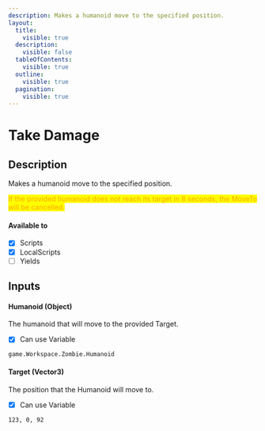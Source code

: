 ```yaml
---
description: Makes a humanoid move to the specified position.
layout:
  title:
    visible: true
  description:
    visible: false
  tableOfContents:
    visible: true
  outline:
    visible: true
  pagination:
    visible: true
---
```


# Take Damage

## Description

Makes a humanoid move to the specified position.

<mark style="color:orange;">If the provided humanoid does not reach its target in 8 seconds, the MoveTo will be cancelled.</mark>

#### Available to

* [x] Scripts
* [x] LocalScripts
* [ ] Yields

## Inputs

#### Humanoid (Object)

The humanoid that will move to the provided Target.

* [x] Can use Variable

```
game.Workspace.Zombie.Humanoid
```

#### Target (Vector3)

The position that the Humanoid will move to.

* [x] Can use Variable

```
123, 0, 92
```
